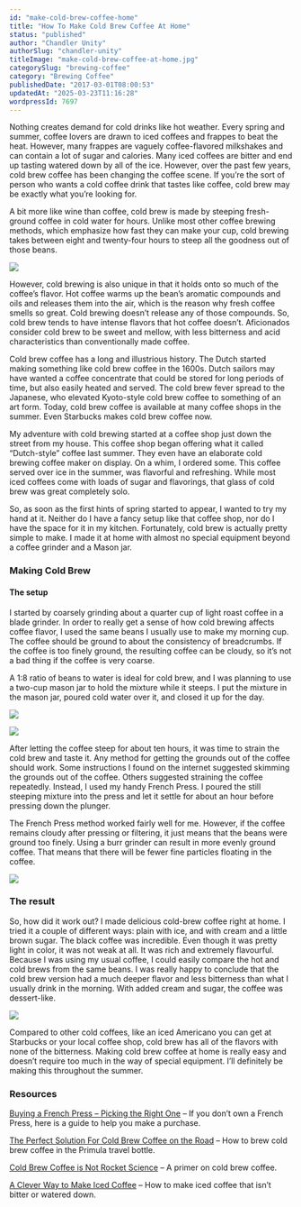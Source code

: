 ```yaml
---
id: "make-cold-brew-coffee-home"
title: "How To Make Cold Brew Coffee At Home"
status: "published"
author: "Chandler Unity"
authorSlug: "chandler-unity"
titleImage: "make-cold-brew-coffee-at-home.jpg"
categorySlug: "brewing-coffee"
category: "Brewing Coffee"
publishedDate: "2017-03-01T08:00:53"
updatedAt: "2025-03-23T11:16:28"
wordpressId: 7697
---
```


Nothing creates demand for cold drinks like hot weather. Every spring and summer, coffee lovers are drawn to iced coffees and frappes to beat the heat. However, many frappes are vaguely coffee-flavored milkshakes and can contain a lot of sugar and calories. Many iced coffees are bitter and end up tasting watered down by all of the ice. However, over the past few years, cold brew coffee has been changing the coffee scene. If you’re the sort of person who wants a cold coffee drink that tastes like coffee, cold brew may be exactly what you’re looking for.

A bit more like wine than coffee, cold brew is made by steeping fresh-ground coffee in cold water for hours. Unlike most other coffee brewing methods, which emphasize how fast they can make your cup, cold brewing takes between eight and twenty-four hours to steep all the goodness out of those beans.

![](cold-brew-finished.jpg)

However, cold brewing is also unique in that it holds onto so much of the coffee’s flavor. Hot coffee warms up the bean’s aromatic compounds and oils and releases them into the air, which is the reason why fresh coffee smells so great. Cold brewing doesn’t release any of those compounds. So, cold brew tends to have intense flavors that hot coffee doesn’t. Aficionados consider cold brew to be sweet and mellow, with less bitterness and acid characteristics than conventionally made coffee.

Cold brew coffee has a long and illustrious history. The Dutch started making something like cold brew coffee in the 1600s. Dutch sailors may have wanted a coffee concentrate that could be stored for long periods of time, but also easily heated and served. The cold brew fever spread to the Japanese, who elevated Kyoto-style cold brew coffee to something of an art form. Today, cold brew coffee is available at many coffee shops in the summer. Even Starbucks makes cold brew coffee now.

My adventure with cold brewing started at a coffee shop just down the street from my house. This coffee shop began offering what it called “Dutch-style” coffee last summer. They even have an elaborate cold brewing coffee maker on display. On a whim, I ordered some. This coffee served over ice in the summer, was flavorful and refreshing. While most iced coffees come with loads of sugar and flavorings, that glass of cold brew was great completely solo.

So, as soon as the first hints of spring started to appear, I wanted to try my hand at it. Neither do I have a fancy setup like that coffee shop, nor do I have the space for it in my kitchen. Fortunately, cold brew is actually pretty simple to make. I made it at home with almost no special equipment beyond a coffee grinder and a Mason jar.

### Making Cold Brew

#### The setup

I started by coarsely grinding about a quarter cup of light roast coffee in a blade grinder. In order to really get a sense of how cold brewing affects coffee flavor, I used the same beans I usually use to make my morning cup. The coffee should be ground to about the consistency of breadcrumbs. If the coffee is too finely ground, the resulting coffee can be cloudy, so it’s not a bad thing if the coffee is very coarse.

A 1:8 ratio of beans to water is ideal for cold brew, and I was planning to use a two-cup mason jar to hold the mixture while it steeps. I put the mixture in the mason jar, poured cold water over it, and closed it up for the day.

![](cold-brew-2.jpg)

![](cold-brew-start.jpg)

After letting the coffee steep for about ten hours, it was time to strain the cold brew and taste it. Any method for getting the grounds out of the coffee should work. Some instructions I found on the internet suggested skimming the grounds out of the coffee. Others suggested straining the coffee repeatedly. Instead, I used my handy French Press. I poured the still steeping mixture into the press and let it settle for about an hour before pressing down the plunger.

The French Press method worked fairly well for me. However, if the coffee remains cloudy after pressing or filtering, it just means that the beans were ground too finely. Using a burr grinder can result in more evenly ground coffee. That means that there will be fewer fine particles floating in the coffee.

![](cold-brew-french-press.jpg)

### The result

So, how did it work out? I made delicious cold-brew coffee right at home. I tried it a couple of different ways: plain with ice, and with cream and a little brown sugar. The black coffee was incredible. Even though it was pretty light in color, it was not weak at all. It was rich and extremely flavourful. Because I was using my usual coffee, I could easily compare the hot and cold brews from the same beans. I was really happy to conclude that the cold brew version had a much deeper flavor and less bitterness than what I usually drink in the morning. With added cream and sugar, the coffee was dessert-like.

![](coldbrew6.jpg)

Compared to other cold coffees, like an iced Americano you can get at Starbucks or your local coffee shop, cold brew has all of the flavors with none of the bitterness. Making cold brew coffee at home is really easy and doesn’t require too much in the way of special equipment. I’ll definitely be making this throughout the summer.

### Resources

[Buying a French Press – Picking the Right One](http://ineedcoffee.com/buying-a-french-press-picking-the-right-one/) – If you don’t own a French Press, here is a guide to help you make a purchase.

[The Perfect Solution For Cold Brew Coffee on the Road](http://ineedcoffee.com/the-perfect-solution-for-cold-brew-coffee-on-the-go/) – How to brew cold brew coffee in the Primula travel bottle.

[Cold Brew Coffee is Not Rocket Science](http://ineedcoffee.com/cold-brew-coffee-is-not-rocket-science/) – A primer on cold brew coffee.

[A Clever Way to Make Iced Coffee](http://ineedcoffee.com/clever-way-make-iced-coffee/) – How to make iced coffee that isn’t bitter or watered down.